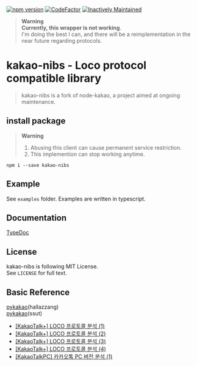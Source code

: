 [![npm version](https://badge.fury.io/js/kakao-nibs.svg)](https://www.npmjs.com/package/kakao-nibs)
[![CodeFactor](https://www.codefactor.io/repository/github/antegral/kakao-nibs/badge)](https://www.codefactor.io/repository/github/antegral/kakao-nibs)
[![Inactively Maintained](https://img.shields.io/badge/Maintenance%20Level-Inactively%20Maintained-yellowgreen.svg)](https://gist.github.com/cheerfulstoic/d107229326a01ff0f333a1d3476e068d)

> **Warning**<br>
> **Currently, this wrapper is not working**.<br>
> I'm doing the best I can, and there will be a reimplementation in the near future regarding protocols.

# kakao-nibs - Loco protocol compatible library
> kakao-nibs is a fork of node-kakao, a project aimed at ongoing maintenance.

## install package

> **Warning**<br>
> 1. Abusing this client can cause permanent service restriction.<br>
> 2. This implemention can stop working anytime.

```
npm i --save kakao-nibs
```

## Example
See `examples` folder. Examples are written in typescript.

## Documentation
[TypeDoc](https://storycraft.github.io/node-kakao/)

## License
kakao-nibs is following MIT License.  
See `LICENSE` for full text.

## Basic Reference
[pykakao](https://github.com/hallazzang/pykakao/)(hallazzang)  
[pykakao](https://github.com/ssut/pykakao)(ssut)
- [[KakaoTalk+] LOCO 프로토콜 분석 (1)](http://www.bpak.org/blog/2012/12/kakaotalk-loco-프로토콜-분석-1/)
- [[KakaoTalk+] LOCO 프로토콜 분석 (2)](http://www.bpak.org/blog/2012/12/kakaotalk-loco-프로토콜-분석-2/)
- [[KakaoTalk+] LOCO 프로토콜 분석 (3)](http://www.bpak.org/blog/2012/12/kakaotalk-loco-프로토콜-분석-3/)
- [[KakaoTalk+] LOCO 프로토콜 분석 (4)](http://www.bpak.org/blog/2012/12/kakaotalk-loco-프로토콜-분석-4/)
- [[KakaoTalkPC] 카카오톡 PC 버전 분석 (1)](https://www.bpak.org/blog/2013/08/kakaotalkpc-카카오톡-pc-버전-분석-1/)

